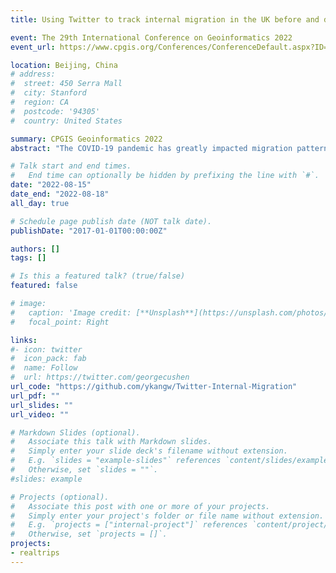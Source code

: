 ```yaml
---
title: Using Twitter to track internal migration in the UK before and during the COVID-19 pandemic

event: The 29th International Conference on Geoinformatics 2022
event_url: https://www.cpgis.org/Conferences/ConferenceDefault.aspx?ID=2078

location: Beijing, China
# address:
#  street: 450 Serra Mall
#  city: Stanford
#  region: CA
#  postcode: '94305'
#  country: United States

summary: CPGIS Geoinformatics 2022
abstract: "The COVID-19 pandemic has greatly impacted migration patterns. Understanding the consequences of this impact requires the implementation of economical and effective monitoring tools. Here, we propose a privacy-preserving framework for monitoring migration at national and local authority scales based on geocoding and estimating home locations using Twitter data. We demonstrate this approach by analysing data corresponding to the UK, dated from January 2019 to December 2021. Our findings point to complex social processes unfolding differently over space and time, likely driven by variations in policy adherence, vaccine relaxation, and regional interventions. In particular, the pandemic and lockdown policies significantly reduced the rate of migration, but mass vaccination soon mitigated the effect. Furthermore, people moved out of large cities to the nearby countryside during the peak of the pandemic in 2020, and most had not returned by the end of 2021, although large cities recovered more quickly than did other regions. Our results are consistent with official migration flow data released by the Office for National Statistics, showing that despite the biases present in Twitter data, it is highly valuable for trend analysis."

# Talk start and end times.
#   End time can optionally be hidden by prefixing the line with `#`.
date: "2022-08-15"
date_end: "2022-08-18"
all_day: true

# Schedule page publish date (NOT talk date).
publishDate: "2017-01-01T00:00:00Z"

authors: []
tags: []

# Is this a featured talk? (true/false)
featured: false

# image:
#   caption: 'Image credit: [**Unsplash**](https://unsplash.com/photos/bzdhc5b3Bxs)'
#   focal_point: Right

links:
#- icon: twitter
#  icon_pack: fab
#  name: Follow
#  url: https://twitter.com/georgecushen
url_code: "https://github.com/ykangw/Twitter-Internal-Migration"
url_pdf: ""
url_slides: ""
url_video: ""

# Markdown Slides (optional).
#   Associate this talk with Markdown slides.
#   Simply enter your slide deck's filename without extension.
#   E.g. `slides = "example-slides"` references `content/slides/example-slides.md`.
#   Otherwise, set `slides = ""`.
#slides: example

# Projects (optional).
#   Associate this post with one or more of your projects.
#   Simply enter your project's folder or file name without extension.
#   E.g. `projects = ["internal-project"]` references `content/project/deep-learning/index.md`.
#   Otherwise, set `projects = []`.
projects:
- realtrips
---
```


<!-- {{% callout note %}}
Click on the **Slides** button above to view the built-in slides feature.
{{% /callout %}}

Slides can be added in a few ways:

- **Create** slides using Wowchemy's [*Slides*](https://wowchemy.com/docs/managing-content/#create-slides) feature and link using `slides` parameter in the front matter of the talk file
- **Upload** an existing slide deck to `static/` and link using `url_slides` parameter in the front matter of the talk file
- **Embed** your slides (e.g. Google Slides) or presentation video on this page using [shortcodes](https://wowchemy.com/docs/writing-markdown-latex/).

Further event details, including [page elements](https://wowchemy.com/docs/writing-markdown-latex/) such as image galleries, can be added to the body of this page. -->
